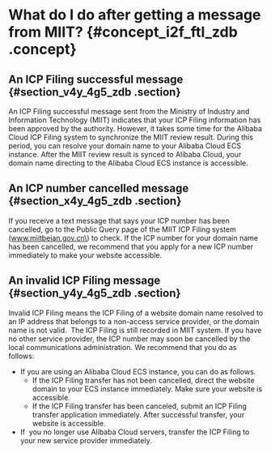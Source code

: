 # What do I do after getting a message from MIIT? {#concept_i2f_ftl_zdb .concept}

## An ICP Filing successful message {#section_v4y_4g5_zdb .section}

An ICP Filing successful message sent from the Ministry of Industry and Information Technology \(MIIT\) indicates that your ICP Filing information has been approved by the authority. However, it takes some time for the Alibaba Cloud ICP Filing system to synchronize the MIIT review result. During this period, you can resolve your domain name to your Alibaba Cloud ECS instance. After the MIIT review result is synced to Alibaba Cloud, your domain name directing to the Alibaba Cloud ECS instance is accessible.

## An ICP number cancelled message {#section_x4y_4g5_zdb .section}

If you receive a text message that says your ICP number has been cancelled, go to the Public Query page of the MIIT ICP Filing system \(www.miitbeian.gov.cn\) to check. If the ICP number for your domain name has been cancelled, we recommend that you apply for a new ICP number immediately to make your website accessible.

## An invalid ICP Filing message {#section_y4y_4g5_zdb .section}

Invalid ICP Filing means the ICP Filing of a website domain name resolved to an IP address that belongs to a non-access service provider, or the domain name is not valid.  The ICP Filing is still recorded in MIIT system. If you have no other service provider, the ICP number may soon be cancelled by the local communications administration. We recommend that you do as follows:

-   If you are using an Alibaba Cloud ECS instance, you can do as follows.
    -   If the ICP Filing transfer has not been cancelled, direct the website domain to your ECS instance immediately. Make sure your website is accessible.
    -   If the ICP Filing transfer has been canceled, submit an ICP Filing transfer application immediately. After successful transfer, your website is accessible.
-   If  you no longer use Alibaba Cloud servers, transfer the ICP Filing to your new service provider immediately. 

